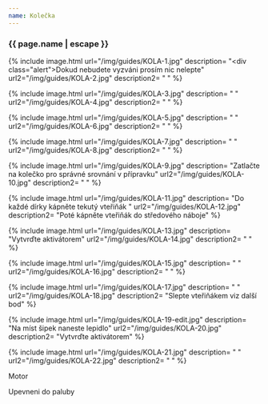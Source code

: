 ```yaml
---
name: Kolečka
---
```

### {{ page.name | escape }}


{% include image.html
    url="/img/guides/KOLA-1.jpg"
    description=
        "<div class=\"alert\">Dokud nebudete vyzváni prosím nic nelepte</div>"
    url2="/img/guides/KOLA-2.jpg"
    description2=
        " "
%}

{% include image.html
    url="/img/guides/KOLA-3.jpg"
    description=
        " "
    url2="/img/guides/KOLA-4.jpg"
    description2=
        " "
%}

{% include image.html
    url="/img/guides/KOLA-5.jpg"
    description=
        " "
    url2="/img/guides/KOLA-6.jpg"
    description2=
        " "
%}

{% include image.html
    url="/img/guides/KOLA-7.jpg"
    description=
        " "
    url2="/img/guides/KOLA-8.jpg"
    description2=
        " "
%}

{% include image.html
    url="/img/guides/KOLA-9.jpg"
    description=
        "Zatlačte na kolečko pro správné srovnání v přípravku"
    url2="/img/guides/KOLA-10.jpg"
    description2=
        " "
%}

{% include image.html
    url="/img/guides/KOLA-11.jpg"
    description=
        "Do každé dírky kápněte tekutý vteřiňák "
    url2="/img/guides/KOLA-12.jpg"
    description2=
        "Poté kápněte vteřiňák do středového náboje"
%}

{% include image.html
    url="/img/guides/KOLA-13.jpg"
    description=
        "Vytvrďte aktivátorem"
    url2="/img/guides/KOLA-14.jpg"
    description2=
        " "
%}

{% include image.html
    url="/img/guides/KOLA-15.jpg"
    description=
        " "
    url2="/img/guides/KOLA-16.jpg"
    description2=
        " "
%}

{% include image.html
    url="/img/guides/KOLA-17.jpg"
    description=
        " "
    url2="/img/guides/KOLA-18.jpg"
    description2=
        "Slepte vteřiňákem viz další bod"
%}

{% include image.html
    url="/img/guides/KOLA-19-edit.jpg"
    description=
        "Na míst šipek naneste lepidlo"
    url2="/img/guides/KOLA-20.jpg"
    description2=
        "Vytvrďte aktivátorem"
%}

{% include image.html
    url="/img/guides/KOLA-21.jpg"
    description=
        " "
    url2="/img/guides/KOLA-22.jpg"
    description2=
        " "
%}


Motor

Upevneni do paluby